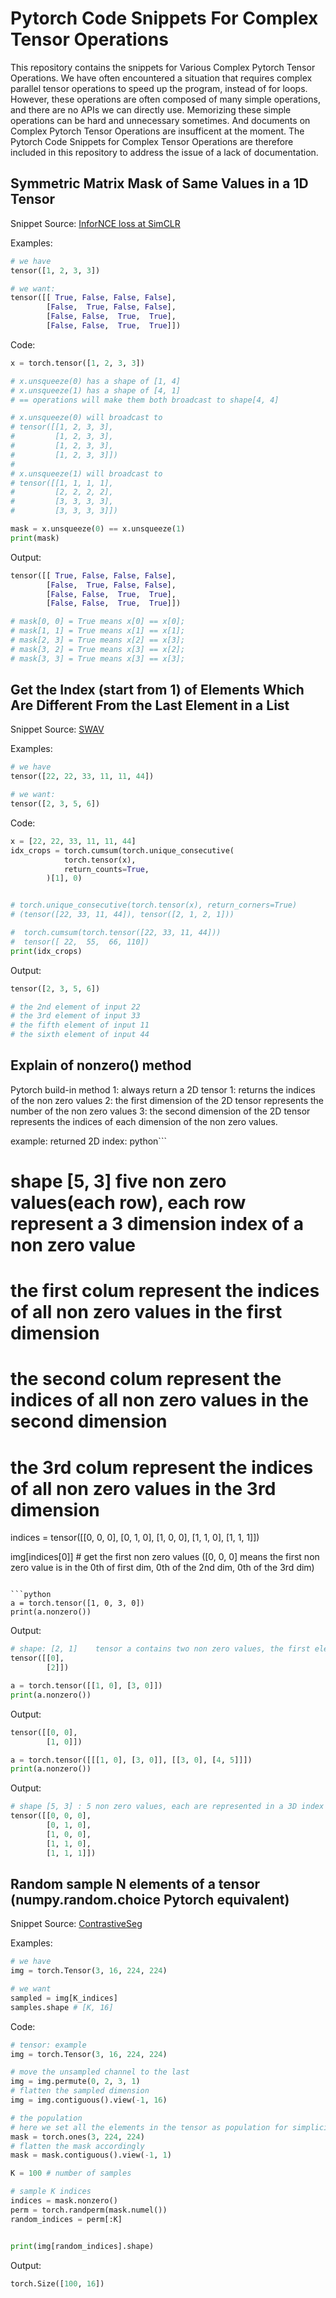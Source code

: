 # Pytorch Code Snippets For Complex Tensor Operations

This repository contains the snippets for Various Complex Pytorch Tensor Operations.
We have often encountered a situation that requires complex parallel tensor operations to speed up the program, instead of for loops.
However, these operations are often composed of many simple operations, and there are no APIs we can directly use.
Memorizing these simple operations can be hard and unnecessary sometimes.
And documents on Complex Pytorch Tensor Operations are insufficent at the moment.
The Pytorch Code Snippets for Complex Tensor Operations are therefore included in this repository to address the issue of a lack of documentation.


## Symmetric Matrix Mask of Same Values in a 1D Tensor
Snippet Source: [InforNCE loss at SimCLR](https://github.com/sthalles/SimCLR/blob/1848fc934ad844ae630e6c452300433fe99acfd9/simclr.py#L26)

Examples:
```python
# we have
tensor([1, 2, 3, 3])

# we want:
tensor([[ True, False, False, False],
        [False,  True, False, False],
        [False, False,  True,  True],
        [False, False,  True,  True]])
```

Code:
```python
x = torch.tensor([1, 2, 3, 3])

# x.unsqueeze(0) has a shape of [1, 4]
# x.unsqueeze(1) has a shape of [4, 1]
# == operations will make them both broadcast to shape[4, 4]

# x.unsqueeze(0) will broadcast to
# tensor([[1, 2, 3, 3],
#         [1, 2, 3, 3],
#         [1, 2, 3, 3],
#         [1, 2, 3, 3]])
#
# x.unsqueeze(1) will broadcast to
# tensor([[1, 1, 1, 1],
#         [2, 2, 2, 2],
#         [3, 3, 3, 3],
#         [3, 3, 3, 3]])

mask = x.unsqueeze(0) == x.unsqueeze(1)
print(mask)
```
Output:
```python
tensor([[ True, False, False, False],
        [False,  True, False, False],
        [False, False,  True,  True],
        [False, False,  True,  True]])

# mask[0, 0] = True means x[0] == x[0];
# mask[1, 1] = True means x[1] == x[1];
# mask[2, 3] = True means x[2] == x[3];
# mask[3, 2] = True means x[3] == x[2];
# mask[3, 3] = True means x[3] == x[3];
```


## Get the Index (start from 1) of Elements Which Are Different From the Last Element in a List
Snippet Source: [SWAV](https://github.com/facebookresearch/swav/blob/5e073db0cc69dea22aa75e92bfdd75011e888f28/src/resnet50.py#L308)

Examples:
```python
# we have
tensor([22, 22, 33, 11, 11, 44])

# we want:
tensor([2, 3, 5, 6])
```

Code:
```python
x = [22, 22, 33, 11, 11, 44]
idx_crops = torch.cumsum(torch.unique_consecutive(
            torch.tensor(x),
            return_counts=True,
        )[1], 0)


# torch.unique_consecutive(torch.tensor(x), return_corners=True)
# (tensor([22, 33, 11, 44]), tensor([2, 1, 2, 1]))

#  torch.cumsum(torch.tensor([22, 33, 11, 44]))
#  tensor([ 22,  55,  66, 110])
print(idx_crops)
```
Output:
```python
tensor([2, 3, 5, 6])

# the 2nd element of input 22
# the 3rd element of input 33
# the fifth element of input 11
# the sixth element of input 44

```
## Explain of nonzero() method

Pytorch build-in method
1: always return a 2D tensor
1: returns the indices of the non zero values
2: the first dimension of the 2D tensor represents the number of the non zero values
3: the second dimension of the 2D tensor represents the indices of each dimension of the non zero values.

example:
returned 2D index:
python```
# shape [5, 3] five non zero values(each row), each row represent a 3 dimension index of a non zero value

# the first colum represent the indices of all non zero values in the first dimension
# the second colum represent the indices of all non zero values in the second dimension
# the 3rd colum represent the indices of all non zero values in the 3rd dimension

indices = tensor([[0, 0, 0],
        [0, 1, 0],
        [1, 0, 0],
        [1, 1, 0],
        [1, 1, 1]])

img[indices[0]] # get the first non zero values ([0, 0, 0] means the first non zero value is in the 0th of first dim, 0th of the 2nd dim, 0th of the 3rd dim)
```

```python
a = torch.tensor([1, 0, 3, 0])
print(a.nonzero())
```

Output:
```python
# shape: [2, 1]    tensor a contains two non zero values, the first element is at
tensor([[0],
        [2]])
```

```python
a = torch.tensor([[1, 0], [3, 0]])
print(a.nonzero())
```

Output:
```python
tensor([[0, 0],
        [1, 0]])
```

```python
a = torch.tensor([[[1, 0], [3, 0]], [[3, 0], [4, 5]]])
print(a.nonzero())
```

Output:
```python
# shape [5, 3] : 5 non zero values, each are represented in a 3D index
tensor([[0, 0, 0],
        [0, 1, 0],
        [1, 0, 0],
        [1, 1, 0],
        [1, 1, 1]])
```




## Random sample N elements of a tensor (numpy.random.choice Pytorch equivalent)
Snippet Source: [ContrastiveSeg](https://github.com/tfzhou/ContrastiveSeg/blob/2ab84d8ec679adc7f7be1853c8684b44bf899273/lib/loss/loss_contrast_mem.py#L30)

Examples:
```python
# we have
img = torch.Tensor(3, 16, 224, 224)

# we want
sampled = img[K_indices]
samples.shape # [K, 16]
```


Code:
```python
# tensor: example
img = torch.Tensor(3, 16, 224, 224)

# move the unsampled channel to the last
img = img.permute(0, 2, 3, 1)
# flatten the sampled dimension
img = img.contiguous().view(-1, 16)

# the population
# here we set all the elements in the tensor as population for simplicity
mask = torch.ones(3, 224, 224)
# flatten the mask accordingly
mask = mask.contiguous().view(-1, 1)

K = 100 # number of samples

# sample K indices
indices = mask.nonzero()
perm = torch.randperm(mask.numel())
random_indices = perm[:K]


print(img[random_indices].shape)

```

Output:
```python
torch.Size([100, 16])
```
